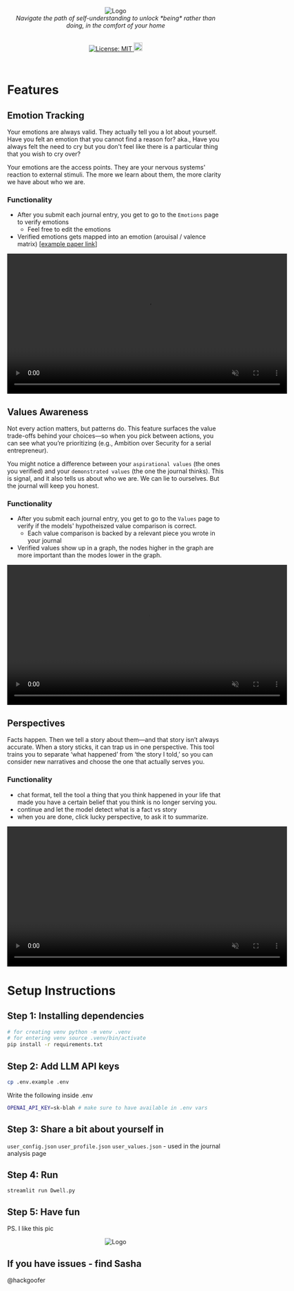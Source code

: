 <div align="center">
    <img src="https://raw.githubusercontent.com/hackgoofer/opendwell/main/.github/github-banner.png" alt="Logo">
</div>

<div align="center">
  <em>Navigate the path of self-understanding to unlock *being* rather than doing, in the comfort of your home</em>
</div>

<br />

<p align="center">
  <a href="https://opensource.org/licenses/MIT">
    <img src="https://img.shields.io/badge/License-MIT-yellow.svg?&color=3670A0" alt="License: MIT">
  </a>
  <a href="https://twitter.com/hackgoofer/">
    <img src="https://img.shields.io/twitter/follow/hackgoofer" alt="Twitter" style="height: 20px;">
  </a>
</p>

<br/>

# Features

## Emotion Tracking

Your emotions are always valid. They actually tell you a lot about yourself. Have you felt an emotion that you cannot find a reason for? aka., Have you always felt the need to cry but you don't feel like there is a particular thing that you wish to cry over?

Your emotions are the access points. They are your nervous systems' reaction to external stimuli. The more we learn about them, the more clarity we have about who we are.

### Functionality

- After you submit each journal entry, you get to go to the `Emotions` page to verify emotions
  - Feel free to edit the emotions
- Verified emotions gets mapped into an emotion (arouisal / valence matrix) [[example paper link](https://www.sciencedirect.com/science/article/pii/S0191886923000740)]

<div align="center">
  <video src="https://raw.githubusercontent.com/hackgoofer/opendwell/main/.github/images/emotions.mp4" width="650" autoplay loop muted></video>
</div>

## Values Awareness

Not every action matters, but patterns do. This feature surfaces the value trade-offs behind your choices—so when you pick between actions, you can see what you’re prioritizing (e.g., Ambition over Security for a serial entrepreneur).

You might notice a difference between your `aspirational values` (the ones you verified) and your `demonstrated values` (the one the journal thinks). This is signal, and it also tells us about who we are. We can lie to ourselves. But the journal will keep you honest.

### Functionality

- After you submit each journal entry, you get to go to the `Values` page to verify if the models' hypotheiszed value comparison is correct.
  - Each value comparison is backed by a relevant piece you wrote in your journal
- Verified values show up in a graph, the nodes higher in the graph are more important than the modes lower in the graph.

<div align="center">
  <video src="https://raw.githubusercontent.com/hackgoofer/opendwell/main/.github/images/values.mp4" width="650" autoplay loop muted></video>
</div>

## Perspectives

Facts happen. Then we tell a story about them—and that story isn’t always accurate. When a story sticks, it can trap us in one perspective. This tool trains you to separate ‘what happened’ from ‘the story I told,’ so you can consider new narratives and choose the one that actually serves you.

### Functionality

- chat format, tell the tool a thing that you think happened in your life that made you have a certain belief that you think is no longer serving you.
- continue and let the model detect what is a fact vs story
- when you are done, click lucky perspective, to ask it to summarize.

<div align="center">
    <video src="https://raw.githubusercontent.com/hackgoofer/opendwell/main/.github/images/lucky-perspectives.mp4"  width="650" autoplay loop muted></video>
</div>

# Setup Instructions

## Step 1: Installing dependencies

```bash
# for creating venv python -m venv .venv
# for entering venv source .venv/bin/activate
pip install -r requirements.txt
```

## Step 2: Add LLM API keys

```bash
cp .env.example .env
```

Write the following inside .env

```bash
OPENAI_API_KEY=sk-blah # make sure to have available in .env vars
```

## Step 3: Share a bit about yourself in

`user_config.json`
`user_profile.json`
`user_values.json` - used in the journal analysis page

## Step 4: Run

```
streamlit run Dwell.py
```

## Step 5: Have fun

PS. I like this pic

<div align="center">
    <img src="https://raw.githubusercontent.com/hackgoofer/opendwell/main/.github/opensource.png" alt="Logo">
</div>

## If you have issues - find Sasha

@hackgoofer
